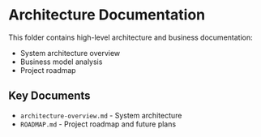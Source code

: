# Architecture Documentation

This folder contains high-level architecture and business documentation:

- System architecture overview
- Business model analysis
- Project roadmap

## Key Documents

- `architecture-overview.md` - System architecture
- `ROADMAP.md` - Project roadmap and future plans
